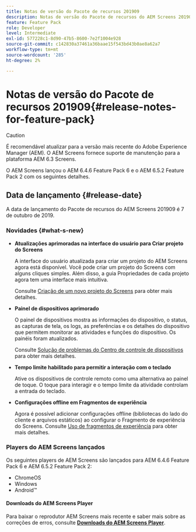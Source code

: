 ```yaml
---
title: Notas de versão do Pacote de recursos 201909
description: Notas de versão do Pacote de recursos do AEM Screens 201909 lançado em 31 de julho de 2019.
feature: Feature Pack
role: Developer
level: Intermediate
exl-id: 577228c1-8d90-47b5-8600-7e2f1004e928
source-git-commit: c142830a37461a36baae15f543bd43b0ae8a62a7
workflow-type: tm+mt
source-wordcount: '285'
ht-degree: 2%

---
```


# Notas de versão do Pacote de recursos 201909{#release-notes-for-feature-pack}

>[!CAUTION]
>
>É recomendável atualizar para a versão mais recente do Adobe Experience Manager (AEM). O AEM Screens fornece suporte de manutenção para a plataforma AEM 6.3 Screens.

O AEM Screens lançou o AEM 6.4.6 Feature Pack 6 e o AEM 6.5.2 Feature Pack 2 com os seguintes detalhes.

## Data de lançamento {#release-date}

A data de lançamento do Pacote de recursos do AEM Screens 201909 é 7 de outubro de 2019.

### Novidades {#what-s-new}

* **Atualizações aprimoradas na interface do usuário para Criar projeto do Screens**

  A interface do usuário atualizada para criar um projeto do AEM Screens agora está disponível. Você pode criar um projeto do Screens com alguns cliques simples. Além disso, a guia Propriedades de cada projeto agora tem uma interface mais intuitiva.

  Consulte [Criação de um novo projeto do Screens](creating-a-screens-project.md) para obter mais detalhes.

* **Painel de dispositivos aprimorado**

  O painel de dispositivos mostra as informações do dispositivo, o status, as capturas de tela, os logs, as preferências e os detalhes do dispositivo que permitem monitorar as atividades e funções do dispositivo. Os painéis foram atualizados.

  Consulte [Solução de problemas do Centro de controle de dispositivos](monitoring-screens.md) para obter mais detalhes.

* **Tempo limite habilitado para permitir a interação com o teclado**

  Ative os dispositivos de controle remoto como uma alternativa ao painel de toque. O toque para interagir e o tempo limite da atividade controlam a entrada do teclado.

* **Configurações offline em Fragmentos de experiência**

  Agora é possível adicionar configurações offline (bibliotecas do lado do cliente e arquivos estáticos) ao configurar o Fragmento de experiência do Screens.
Consulte [Uso de fragmentos de experiência](experience-fragments-in-screens.md) para obter mais detalhes.

### Players do AEM Screens lançados

Os seguintes players de AEM Screens são lançados para AEM 6.4.6 Feature Pack 6 e AEM 6.5.2 Feature Pack 2:

* ChromeOS
* Windows
* Android™

#### Downloads do AEM Screens Player

Para baixar o reprodutor AEM Screens mais recente e saber mais sobre as correções de erros, consulte [**Downloads do AEM Screens Player**](https://download.macromedia.com/screens/).
